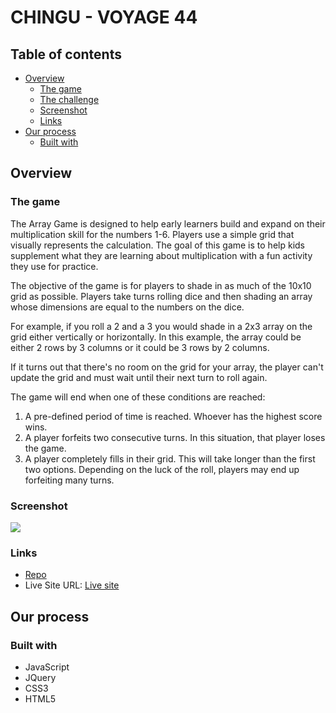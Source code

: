 # CHINGU - VOYAGE 44
 

## Table of contents

- [Overview](#overview)
  - [The game](#the-game)
  - [The challenge](#the-challenge)
  - [Screenshot](#screenshot)
  - [Links](#links)
- [Our process](#our-process)
  - [Built with](#built-with)


## Overview

### The game

The Array Game is designed to help early learners build and expand on their multiplication skill for the numbers 1-6. Players use a simple grid that visually represents the calculation.
The goal of this game is to help kids supplement what they are learning about multiplication with a fun activity they use for practice.

The objective of the game is for players to shade in as much of the 10x10 grid as possible. Players take turns rolling dice and then shading an array whose dimensions are equal to the numbers on the dice.

For example, if you roll a 2 and a 3 you would shade in a 2x3 array on the grid either vertically or horizontally. In this example, the array could be either 2 rows by 3 columns or it could be 3 rows by 2 columns.

If it turns out that there's no room on the grid for your array, the player can't update the grid and must wait until their next turn to roll again.

The game will end when one of these conditions are reached:

1. A pre-defined period of time is reached. Whoever has the highest score wins.
2. A player forfeits two consecutive turns. In this situation, that player loses the game.
3. A player completely fills in their grid. This will take longer than the first two options. Depending on the luck of the roll, players may end up forfeiting many turns.


### Screenshot

![](/)

### Links

- [Repo](https://github.com/chingu-voyages/v44-tier1-team-06)
- Live Site URL: [Live site]() 

## Our process

### Built with

- JavaScript
- JQuery
- CSS3
- HTML5
